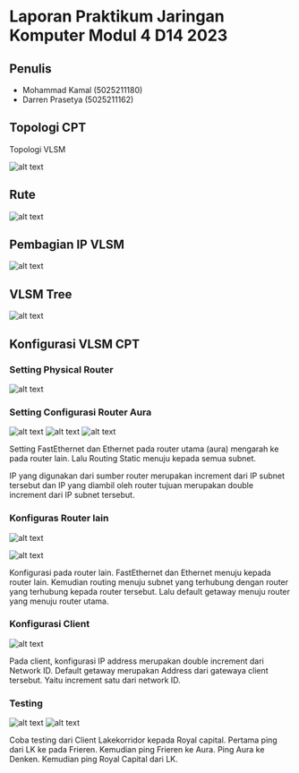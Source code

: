



# Laporan Praktikum Jaringan Komputer Modul 4 D14 2023 

## Penulis

- Mohammad Kamal (5025211180)
- Darren Prasetya (5025211162)

## Topologi CPT 
Topologi VLSM

![alt text](images/topo.png)

## Rute 



 
![alt text](images/aa.png)



## Pembagian IP VLSM
  
![alt text](images/ab.png)


## VLSM Tree

![alt text](images/Tree2.png)





## Konfigurasi VLSM CPT

### Setting Physical Router
![alt text](images/ac.png)

### Setting Configurasi Router Aura 
![alt text](images/ad.png)
![alt text](images/ae.png)
![alt text](images/af.png)


Setting FastEthernet dan Ethernet pada router utama (aura) mengarah ke pada router lain. 
Lalu Routing Static menuju kepada semua subnet.

IP yang digunakan  dari sumber router merupakan increment dari IP subnet tersebut dan IP yang diambil oleh router tujuan merupakan double increment dari IP subnet tersebut.


### Konfiguras Router lain
![alt text](images/ag.png)


![alt text](images/ba.png)

Konfigurasi pada router lain. FastEthernet dan Ethernet menuju kepada router lain. Kemudian routing menuju subnet yang terhubung dengan router yang terhubung kepada router tersebut. 
Lalu default getaway menuju router yang menuju router utama.



### Konfigurasi Client

![alt text](images/bb.png)

Pada client, konfigurasi IP address merupakan double increment dari Network ID. Default getaway merupakan Address dari gatewaya client tersebut. Yaitu increment satu dari network ID.



### Testing

![alt text](images/bc.png)
![alt text](images/bd.png)

Coba testing dari Client Lakekorridor kepada Royal capital. Pertama ping dari LK ke pada Frieren. Kemudian ping Frieren ke Aura. Ping Aura ke Denken. Kemudian ping Royal Capital dari LK. 

